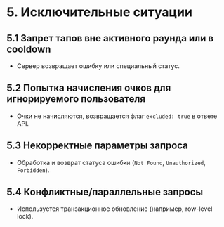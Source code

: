 # 5. Исключительные ситуации

## 5.1 Запрет тапов вне активного раунда или в cooldown
- Сервер возвращает ошибку или специальный статус.

## 5.2 Попытка начисления очков для игнорируемого пользователя
- Очки не начисляются, возвращается флаг `excluded: true` в ответе API.

## 5.3 Некорректные параметры запроса
- Обработка и возврат статуса ошибки (`Not Found`, `Unauthorized`, `Forbidden`).

## 5.4 Конфликтные/параллельные запросы
- Используется транзакционное обновление (например, row-level lock).